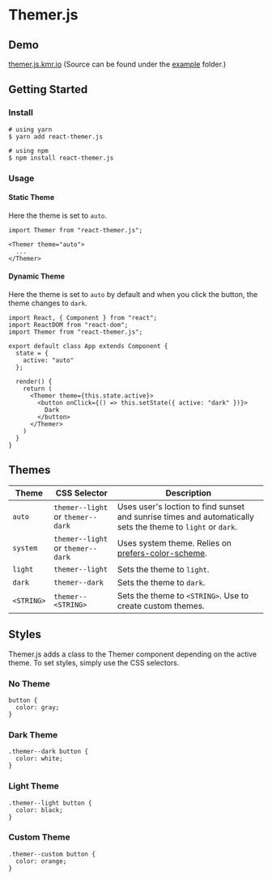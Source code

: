 # Themer.js

## Demo

[themer.js.kmr.io](https://themer.js.kmr.io) (Source can be found under the [example](https://github.com/krestaino/themer.js/tree/master/example) folder.)

## Getting Started

### Install

```
# using yarn
$ yarn add react-themer.js

# using npm
$ npm install react-themer.js
```

### Usage

#### Static Theme

Here the theme is set to `auto`.

```
import Themer from "react-themer.js";

<Themer theme="auto">
  ...
</Themer>
```

#### Dynamic Theme

Here the theme is set to `auto` by default and when you click the button, the theme changes to `dark`.

```
import React, { Component } from "react";
import ReactDOM from "react-dom";
import Themer from "react-themer.js";

export default class App extends Component {
  state = {
    active: "auto"
  };

  render() {
    return (
      <Themer theme={this.state.active}>
        <button onClick={() => this.setState({ active: "dark" })}>
          Dark
        </button>
      </Themer>
    )
  }
}
```

## Themes

| Theme      | CSS Selector                      | Description                                                                                                 |
| ---------- | --------------------------------- | ----------------------------------------------------------------------------------------------------------- |
| `auto`     | `themer--light` or `themer--dark` | Uses user's loction to find sunset and sunrise times and automatically sets the theme to `light` or `dark`. |
| `system`   | `themer--light` or `themer--dark` | Uses system theme. Relies on [prefers-color-scheme](https://caniuse.com/#search=prefers-color-scheme).      |
| `light`    | `themer--light`                   | Sets the theme to `light`.                                                                                  |
| `dark`     | `themer--dark`                    | Sets the theme to `dark`.                                                                                   |
| `<STRING>` | `themer--<STRING>`                | Sets the theme to `<STRING>`. Use to create custom themes.                                                  |

## Styles

Themer.js adds a class to the Themer component depending on the active theme. To set styles, simply use the CSS selectors.

### No Theme

```
button {
  color: gray;
}
```

### Dark Theme

```
.themer--dark button {
  color: white;
}
```

### Light Theme

```
.themer--light button {
  color: black;
}
```

### Custom Theme

```
.themer--custom button {
  color: orange;
}
```

